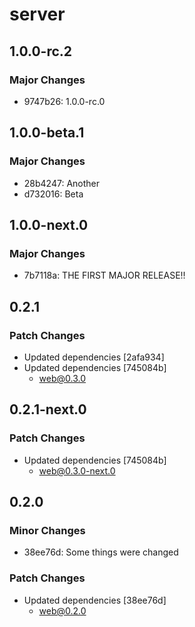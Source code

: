 # server

## 1.0.0-rc.2

### Major Changes

- 9747b26: 1.0.0-rc.0

## 1.0.0-beta.1

### Major Changes

- 28b4247: Another
- d732016: Beta

## 1.0.0-next.0

### Major Changes

- 7b7118a: THE FIRST MAJOR RELEASE!!

## 0.2.1

### Patch Changes

- Updated dependencies [2afa934]
- Updated dependencies [745084b]
  - web@0.3.0

## 0.2.1-next.0

### Patch Changes

- Updated dependencies [745084b]
  - web@0.3.0-next.0

## 0.2.0

### Minor Changes

- 38ee76d: Some things were changed

### Patch Changes

- Updated dependencies [38ee76d]
  - web@0.2.0

